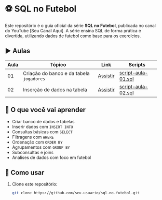 # ⚽ SQL no Futebol

Este repositório é o guia oficial da série **SQL no Futebol**, publicada no canal do YouTube [Seu Canal Aqui]. A série ensina SQL de forma prática e divertida, utilizando dados de futebol como base para os exercícios.

## ▶️ Aulas

| Aula | Tópico | Link | Scripts |
|------|--------|------|---------|
| 01 | Criação do banco e da tabela `jogadores` | [Assistir](https://youtu.be/2teV68d_Ccs?si=H95esQSnnVICtn3L) | [script-aula-01.sql](aula-01/script-aula-01.sql) |
| 02 | Inserção de dados na tabela | [Assistir](LINK_DA_AULA_02) | [script-aula-02.sql](aula-02/script-aula-02.sql) |

## 🧠 O que você vai aprender

- Criar banco de dados e tabelas
- Inserir dados com `INSERT INTO`
- Consultas básicas com `SELECT`
- Filtragens com `WHERE`
- Ordenação com `ORDER BY`
- Agrupamentos com `GROUP BY`
- Subconsultas e joins
- Análises de dados com foco em futebol

## 📂 Como usar

1. Clone este repositório:
   ```bash
   git clone https://github.com/seu-usuario/sql-no-futebol.git
